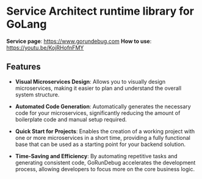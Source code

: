 # Service Architect runtime library for GoLang

**Service page**: https://www.gorundebug.com
**How to use**:
https://youtu.be/KojRHofnFMY

## Features

- **Visual Microservices Design**: Allows you to visually design microservices, making it easier to plan and understand the overall system structure.

- **Automated Code Generation**: Automatically generates the necessary code for your microservices, significantly reducing the amount of boilerplate code and manual setup required.

- **Quick Start for Projects**: Enables the creation of a working project with one or more microservices in a short time, providing a fully functional base that can be used as a starting point for your backend solution.

- **Time-Saving and Efficiency**: By automating repetitive tasks and generating consistent code, GoRunDebug accelerates the development process, allowing developers to focus more on the core business logic.
